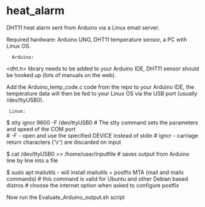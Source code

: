 # heat_alarm
DHT11 heat alarm sent from Arduino via a Linux email server.

Required hardware: Arduino UNO, DHT11 temperature sensor, a PC with Linux OS.

      Arduino:
<dht.h> library needs to be added to your Arduino IDE, DHT11 sensor should be hooked up (lots of manuals on the web).

Add the Arduino_temp_code.c code from the repo to your Arduino IDE, the temperature data will then be fed to your Linux OS via the USB port (usually /dev/ttyUSB0).

     Linux:
$ stty igncr 9600 -F /dev/ttyUSB0          # The stty command sets the parameters and speed of the COM port   
                                           # -F   - open and use the specified DEVICE instead of stdin
                                           # igncr   - carriage return characters ('\r') are discarded on input

$ cat /dev/ttyUSB0  >> /home/user/inputfile       # saves output from Arduino line by line into a file

$ sudo apt mailutils   - will install mailutils + postfix MTA (mail and mailx commands)   # this command is valid for Ubuntu and other Debian based distros     # choose the internet option when asked to configure postfix

Now run the Evaluate_Arduino_output.sh script
